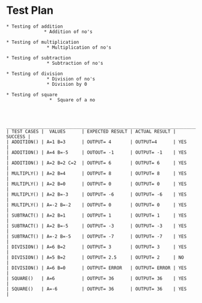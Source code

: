 # Test Plan
    
    * Testing of addition
                  * Addition of no's

    * Testing of multiplication
                   * Multiplication of no's

    * Testing of subtraction
                   * Subtraction of no's

    * Testing of division
                   * Division of no's
                   * Division by 0

    * Testing of square
                    *  Square of a no



     _______________________________________________________________________
    | TEST CASES |  VALUES      | EXPECTED RESULT | ACTUAL RESULT | SUCCESS |
    | ADDITION() | A=1 B=3      | OUTPUT= 4       | OUTPUT=4      | YES     |
    | ADDITION() | A=4 B=-5     | OUTOUT= -1      | OUTPUT= -1    | YES     |
    | ADDITION() | A=2 B=2 C=2  | OUTPUT= 6       | OUTPUT= 6     | YES     |
    | MULTIPLY() | A=2 B=4      | OUTPUT= 8       | OUTPUT= 8     | YES     |
    | MULTIPLY() | A=2 B=0      | OUTPUT= 0       | OUTPUT= 0     | YES     |
    | MULTIPLY() | A=2 B=-3     | OUTPUT= -6      | OUTPUT= -6    | YES     |
    | MULTIPLY() | A=-2 B=-2    | OUTPUT= 0       | OUTPUT= 0     | YES     |
    | SUBTRACT() | A=2 B=1      | OUTPUT= 1       | OUTPUT= 1     | YES     |
    | SUBTRACT() | A=2 B=-5     | OUTPUT= -3      | OUTPUT= -3    | YES     |
    | SUBTRACT() | A=-2 B=-5    | OUTPUT= -7      | OUTPUT= -7    | YES     |
    | DIVISION() | A=6 B=2      | OUTPUT= 3       | OUTPUT= 3     | YES     |
    | DIVISION() | A=5 B=2      | OUTPUT= 2.5     | OUTPUT= 2     | NO      |
    | DIVISION() | A=6 B=0      | OUTPUT= ERROR   | OUTPUT= ERROR | YES     |
    | SQUARE()   | A=6          | OUTPUT= 36      | OUTPUT= 36    | YES     |
    | SQUARE()   | A=-6         | OUTPUT= 36      | OUTPUT= 36    | YES     |
    



